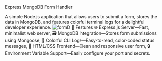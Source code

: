 Express MongoDB Form Handler

A simple Node.js application that allows users to submit a form, stores the data in MongoDB, and features colorful terminal logs for a delightful developer experience.
![formD](https://github.com/user-attachments/assets/34a4e37f-2f0d-484c-9731-f970900785a4)
🚀 Features
    🌐 Express.js Server—Fast, minimalist web server,
    🗃️ MongoDB Integration—Stores form submissions using Mongoose,
    🎨 Colorful CLI Logs—Easy-to-read, color-coded status messages,
    📝 HTML/CSS Frontend—Clean and responsive user form,
    🔒 Environment Variable Support—Easily configure your port and secrets.
